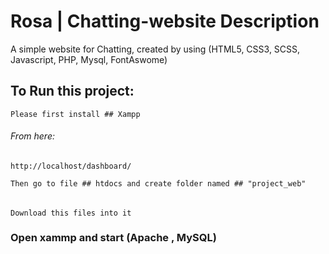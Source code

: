 # Rosa | Chatting-website Description
A simple website for Chatting, created by using 
(HTML5, CSS3, SCSS, Javascript, PHP, Mysql, FontAswome)
 
## To Run this project:
` Please first install ## Xampp `

###### From here: 
```
http://localhost/dashboard/
```

` Then go to file ## htdocs and create folder named ## "project_web" `
######
` Download this files into it `

### Open xammp and start (Apache , MySQL)

